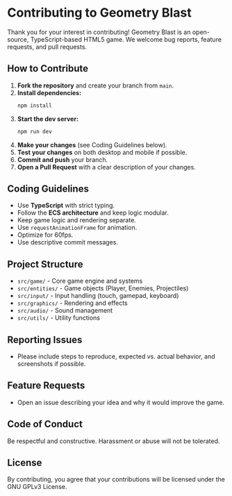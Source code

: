 # Contributing to Geometry Blast

Thank you for your interest in contributing! Geometry Blast is an open-source, TypeScript-based HTML5 game. We welcome bug reports, feature requests, and pull requests.

## How to Contribute

1. **Fork the repository** and create your branch from `main`.
2. **Install dependencies:**
   ```sh
   npm install
   ```
3. **Start the dev server:**
   ```sh
   npm run dev
   ```
4. **Make your changes** (see Coding Guidelines below).
5. **Test your changes** on both desktop and mobile if possible.
6. **Commit and push** your branch.
7. **Open a Pull Request** with a clear description of your changes.

## Coding Guidelines
- Use **TypeScript** with strict typing.
- Follow the **ECS architecture** and keep logic modular.
- Keep game logic and rendering separate.
- Use `requestAnimationFrame` for animation.
- Optimize for 60fps.
- Use descriptive commit messages.

## Project Structure
- `src/game/` - Core game engine and systems
- `src/entities/` - Game objects (Player, Enemies, Projectiles)
- `src/input/` - Input handling (touch, gamepad, keyboard)
- `src/graphics/` - Rendering and effects
- `src/audio/` - Sound management
- `src/utils/` - Utility functions

## Reporting Issues
- Please include steps to reproduce, expected vs. actual behavior, and screenshots if possible.

## Feature Requests
- Open an issue describing your idea and why it would improve the game.

## Code of Conduct
Be respectful and constructive. Harassment or abuse will not be tolerated.

## License
By contributing, you agree that your contributions will be licensed under the GNU GPLv3 License.
